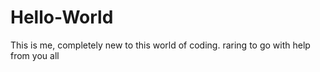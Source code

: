 # Hello-World
This is me, completely new to this world of coding.
raring to go with help from you all
